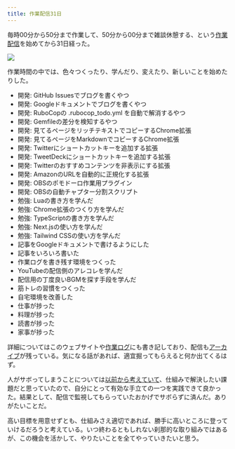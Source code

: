 ```yaml
---
title: 作業配信31日
---
```

毎時00分から50分まで作業して、50分から00分まで雑談休憩する、という[作業配信](https://www.youtube.com/c/r7kamura)を始めてから31日経った。

![](https://lh3.googleusercontent.com/docs/ADP-6oHCaCUrkFm50A6TZnUqyUVSr1UiET_JXclBZhZ1Zte-y1BBoAn0MwBFV9As-bfJ8T_OOBbIqlsbwOp0RtchwWIU3049jPGt5u537fnhHwZBC6URfZKOq7nQzRpTYjHwepPHEvoqlKuvR71ePzqdzGn4dVVBqgXnMxnmbHM_ofrP5Mhf2sucyzocSZx0gv0p5r2BpiEMwVSnRVH0f_7jLCb2yUyL5h35MY5cuRg4OW9G-DXbfz22IoNCv5O-6zF6v2IUv00M_prR0tX-Cq3A8O796-IohooHLoBegPCotneWlxRUhu7KWQCFEhHgxeNus5MNiZcv9-_QN1Sex-05KVHg0BbMwWoU4_J_8vzwg-K2WIKnVTUSZFcsE2sdQEBCZ9ThfTYjtuQEXefTCAwXv2jKGDuPj64WQqQjPWM-uMlz8pchgqR93hhPtZJmClMmP5OfEDO_8ZBdwhOpM2h5Fc4DfsrY-9C3Vi255jJeWljfKZVIKfSplQvda9AgTp8gYUmlWRYtPZdhZDKNC-1ptM4-OcjNLMp--IJDJ2SmI3c_u1poGU4cqZqYKDXvs3KWEr0-HU4N3Nm5JHjmKalLx4sxRhaeU4hMcIAdDXEUmpdyjzm_JxmkAx5QFoAuha-jIhxlC-GyqPs2INlXbJLmtaUtyqgz-bGdfi4762S3zbn25OK-HJUlygdBYwonBMXnaRtOYK213TR2BshAwkdRRb5OqFcbECausmkgpIH22Djhc49iLFNCJroPmayC8j7e3B23qhH7JuVLZuY0VxVh9VjvkpbRHYaU3ILsgRUdFsPCPCkpdf1vK-IiMqJiTihEN4ap85g9JfNr_Q_YTJ82GkIos5SSGlwHsto-7MK1C-PRVvwaAabjP1fXLKWheKjyrvYD12BOor5z323CIVyjplMJDilowwNbBxKcXROPdNfId4FG8qDhwPzoCC72CO2e9CQDQh7K8uURaAP8-5dzQMxyioAqu3HKZh3sVyPGS7MiSJ7chFEncLmjaUYJKs8MO-DWPBgoDETlNqOrJhK9Rz2QzYOBrQjx5xj0cc8C8SoE_mw-ox4p54LY10EV7CmLPGa9UJC95Gudir2tc3Vfr1VVZSyTVTQxKv4WF7RPrCGEYi9ggZa4MAI9IuOJpWLjATrMQ_8V1RCmkqjTJtVZCeJmZPVX5oaMdNt3OdnxytGdhU2kg7OPM2xCaMvBwKkcwz8YfLtCXCd_QECNDtJ7jYX30qVC4He5pDPIVvbKaDOTYZch)

作業時間の中では、色々つくったり、学んだり、変えたり、新しいことを始めたりした。

*   開発: GitHub Issuesでブログを書くやつ
*   開発: Googleドキュメントでブログを書くやつ
*   開発: RuboCopの .rubocop\_todo.yml を自動で解消するやつ
*   開発: Gemfileの差分を検知するやつ
*   開発: 見てるページをリッチテキストでコピーするChrome拡張
*   開発: 見てるページをMarkdownでコピーするChrome拡張
*   開発: Twitterにショートカットキーを追加する拡張
*   開発: TweetDeckにショートカットキーを追加する拡張
*   開発: Twitterのおすすめコンテンツを非表示にする拡張
*   開発: AmazonのURLを自動的に正規化する拡張
*   開発: OBSのポモドーロ作業用プラグイン
*   開発: OBSの自動チャプター分割スクリプト
*   勉強: Luaの書き方を学んだ
*   勉強: Chrome拡張のつくり方を学んだ
*   勉強: TypeScriptの書き方を学んだ
*   勉強: Next.jsの使い方を学んだ
*   勉強: Tailwind CSSの使い方を学んだ
*   記事をGoogleドキュメントで書けるようにした
*   記事をいろいろ書いた
*   作業ログを書き残す環境をつくった
*   YouTubeの配信側のアレコレを学んだ
*   配信用の丁度良いBGMを探す手段を学んだ
*   筋トレの習慣をつくった
*   自宅環境を改善した
*   仕事が捗った
*   料理が捗った
*   読書が捗った
*   家事が捗った

詳細についてはこのウェブサイトや[作業ログ](https://r7kamura.github.io/diary/)にも書き記しており、配信も[アーカイブ](https://www.youtube.com/c/r7kamura)が残っている。気になる話があれば、適宜掘ってもらえると何か出てくるはず。

人がサボってしまうことについては[以前から考えていて](https://twitter.com/r7kamura/status/1529728163068395521)、仕組みで解決したい課題だと思っていたので、自分にとって有効な手立ての一つを実践できて良かった。結果として、配信で監視してもらっていたおかげでサボらずに済んだ。ありがたいことだ。

高い目標を用意せずとも、仕組みさえ適切であれば、勝手に高いところに登っていけるだろうと考えている。いつ終わるともしれない刹那的な取り組みではあるが、この機会を活かして、やりたいことを全てやっていきたいと思う。
